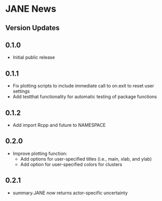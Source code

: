 
# JANE News

## Version Updates

## 0.1.0
* Initial public release

## 0.1.1
* Fix plotting scripts to include immediate call to on.exit to reset user settings
* Add testthat functionality for automatic testing of package functions

## 0.1.2
* Add import Rcpp and future to NAMESPACE

## 0.2.0
* Improve plotting function:
  * Add options for user-specified titles (i.e., main, xlab, and ylab)
  * Add option for user-specified colors for clusters 
  
## 0.2.1
* summary.JANE now returns actor-specific uncertainty  